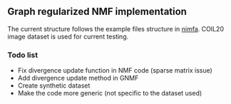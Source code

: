 ## Graph regularized NMF implementation

The current structure follows the example files structure in [nimfa](https://github.com/marinkaz/nimfa). COIL20 image dataset is used for current testing.

### Todo list

- Fix divergence update function in NMF code (sparse matrix issue)
- Add divergence update method in GNMF
- Create synthetic dataset
- Make the code more generic (not specific to the dataset used)
